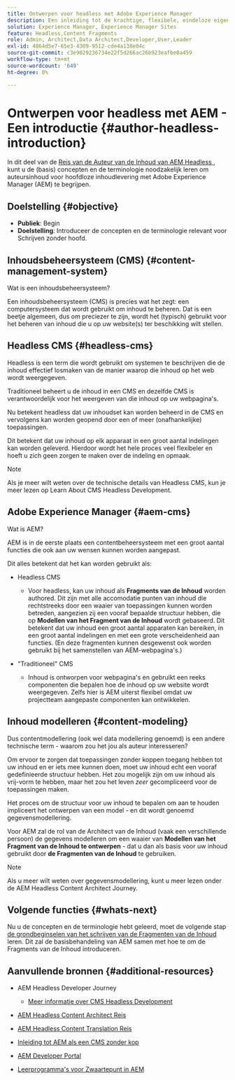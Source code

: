 ```yaml
---
title: Ontwerpen voor headless met Adobe Experience Manager
description: Een inleiding tot de krachtige, flexibele, eindeloze eigenschappen van Adobe Experience Manager, en hoe te om inhoud voor uw project te ontwerpen.
solution: Experience Manager, Experience Manager Sites
feature: Headless,Content Fragments
role: Admin, Architect,Data Architect,Developer,User,Leader
exl-id: 4864d5e7-65e3-4309-9512-cde4a138e04c
source-git-commit: c3e9029236734e22f5d266ac26b923eafbe0a459
workflow-type: tm+mt
source-wordcount: '649'
ht-degree: 0%

---
```


# Ontwerpen voor headless met AEM - Een introductie {#author-headless-introduction}

In dit deel van de [ Reis van de Auteur van de Inhoud van AEM Headless ](overview.md), kunt u de (basis) concepten en de terminologie noodzakelijk leren om auteursinhoud voor hoofdloze inhoudlevering met Adobe Experience Manager (AEM) te begrijpen.

## Doelstelling {#objective}

* **Publiek**: Begin
* **Doelstelling**: Introduceer de concepten en de terminologie relevant voor Schrijven zonder hoofd.

## Inhoudsbeheersysteem (CMS) {#content-management-system}

Wat is een inhoudsbeheersysteem?

Een inhoudsbeheersysteem (CMS) is precies wat het zegt: een computersysteem dat wordt gebruikt om inhoud te beheren. Dat is een beetje algemeen, dus om preciezer te zijn, wordt het (typisch) gebruikt voor het beheren van inhoud die u op uw website(s) ter beschikking wilt stellen.

## Headless CMS {#headless-cms}

Headless is een term die wordt gebruikt om systemen te beschrijven die de inhoud effectief losmaken van de manier waarop die inhoud op het web wordt weergegeven.

Traditioneel beheert u de inhoud in een CMS en dezelfde CMS is verantwoordelijk voor het weergeven van die inhoud op uw webpagina&#39;s.

Nu betekent headless dat uw inhoudset kan worden beheerd in de CMS en vervolgens kan worden geopend door een of meer (onafhankelijke) toepassingen.

Dit betekent dat uw inhoud op elk apparaat in een groot aantal indelingen kan worden geleverd. Hierdoor wordt het hele proces veel flexibeler en hoeft u zich geen zorgen te maken over de indeling en opmaak.

>[!NOTE]
>
>Als je meer wilt weten over de technische details van Headless CMS, kun je meer lezen op Learn About CMS Headless Development.

## Adobe Experience Manager {#aem-cms}

Wat is AEM?

AEM is in de eerste plaats een contentbeheersysteem met een groot aantal functies die ook aan uw wensen kunnen worden aangepast.

Dit alles betekent dat het kan worden gebruikt als:

* Headless CMS
   * Voor headless, kan uw inhoud als **Fragments van de Inhoud** worden authored.
Dit zijn met alle accomodatie punten van inhoud die rechtstreeks door een waaier van toepassingen kunnen worden betreden, aangezien zij een vooraf bepaalde structuur hebben, die op **Modellen van het Fragment van de Inhoud** wordt gebaseerd.
Dit betekent dat uw inhoud een groot aantal apparaten kan bereiken, in een groot aantal indelingen en met een grote verscheidenheid aan functies.
(En deze fragmenten kunnen desgewenst ook worden gebruikt bij het samenstellen van AEM-webpagina&#39;s.)

* &quot;Traditioneel&quot; CMS
   * Inhoud is ontworpen voor webpagina&#39;s en gebruikt een reeks componenten die bepalen hoe de inhoud op uw website wordt weergegeven. Zelfs hier is AEM uiterst flexibel omdat uw projectteam aangepaste componenten kan ontwikkelen.

## Inhoud modelleren {#content-modeling}

Dus contentmodellering (ook wel data modellering genoemd) is een andere technische term - waarom zou het jou als auteur interesseren?

Om ervoor te zorgen dat toepassingen zonder koppen toegang hebben tot uw inhoud en er iets mee kunnen doen, moet uw inhoud echt een vooraf gedefinieerde structuur hebben. Het zou mogelijk zijn om uw inhoud als vrij-vorm te hebben, maar het zou het leven *zeer* gecompliceerd voor de toepassingen maken.

Het proces om de structuur voor uw inhoud te bepalen om aan te houden impliceert het ontwerpen van een model - en dit wordt genoemd gegevensmodellering.

Voor AEM zal de rol van de Architect van de Inhoud (vaak een verschillende persoon) de gegevens modelleren om een waaier van **Modellen van het Fragment van de Inhoud te ontwerpen** - dat u dan als basis voor uw inhoud gebruikt door **de Fragmenten van de Inhoud** te gebruiken.

>[!NOTE]
>
>Als u meer wilt weten over gegevensmodellering, kunt u meer lezen onder de AEM Headless Content Architect Journey.

## Volgende functies {#whats-next}

Nu u de concepten en de terminologie hebt geleerd, moet de volgende stap [ de grondbeginselen van het schrijven van de Fragmenten van de Inhoud ](basics.md) leren. Dit zal de basisbehandeling van AEM samen met hoe te om de Fragments van de Inhoud introduceren.

## Aanvullende bronnen {#additional-resources}

* AEM Headless Developer Journey
   * [Meer informatie over CMS Headless Development](/help/journey-headless/developer/learn-about.md)

* [AEM Headless Content Architect Reis](/help/journey-headless/architect/overview.md)

* [AEM Headless Content Translation Reis](/help/journey-headless/translation/overview.md)

* [Inleiding tot AEM als een CMS zonder kop](/help/sites-developing/headless/introduction.md)

* [ AEM Developer Portal ](https://experienceleague.adobe.com/landing/experience-manager/headless/developer.html)

* [ Leerprogramma&#39;s voor Zwaartepunt in AEM ](https://experienceleague.adobe.com/docs/experience-manager-learn/getting-started-with-aem-headless/overview.html)
